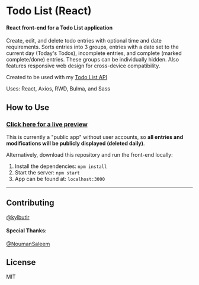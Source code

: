 # Todo List (React)

#### React front-end for a Todo List application

Create, edit, and delete todo entries with optional time and date requirements. Sorts entries into 3 groups, entries with a date set to the current day (Today's Todos), incomplete entries, and complete (marked complete/done) entries. These groups can be individually hidden. Also features responsive web design for cross-device compatibility.

Created to be used with my [Todo List API](https://github.com/kylbutlr/todo-list-api)

Uses: React, Axios, RWD, Bulma, and Sass

## How to Use

### [Click here for a live preview](https://kylbutlr-todos-react.herokuapp.com/)

This is currently a "public app" without user accounts, so **all entries and modifications will be publicly displayed (deleted daily)**.

Alternatively, download this repository and run the front-end locally:

1. Install the dependencies: ```npm install```
2. Start the server: ```npm start``` 
3. App can be found at: ```localhost:3000```

***

## Contributing

[@kylbutlr](https://github.com/kylbutlr)

#### Special Thanks: 

[@NoumanSaleem](https://github.com/NoumanSaleem)

## License

MIT
